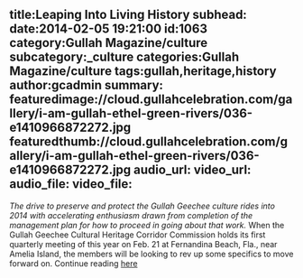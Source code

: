 title:Leaping Into Living History
subhead:
date:2014-02-05 19:21:00
id:1063
category:Gullah Magazine/culture
subcategory:_culture
categories:Gullah Magazine/culture
tags:gullah,heritage,history
author:gcadmin
summary:
featuredimage://cloud.gullahcelebration.com/gallery/i-am-gullah-ethel-green-rivers/036-e1410966872272.jpg
featuredthumb://cloud.gullahcelebration.com/gallery/i-am-gullah-ethel-green-rivers/036-e1410966872272.jpg
audio_url:
video_url:
audio_file:
video_file:
---
<em>The drive to preserve and protect the Gullah Geechee culture rides into 2014 with accelerating enthusiasm drawn from completion of the management plan for how to proceed in going about that work.</em> <!--more--> When the Gullah Geechee Cultural Heritage Corridor Commission holds its first quarterly meeting of this year on Feb. 21 at Fernandina Beach, Fla., near Amelia Island, the members will be looking to rev up some specifics to move forward on. Continue reading <a href="//www.hiltonheadmonthly.com/news/2866-leap-into-a-living-history">here</a>